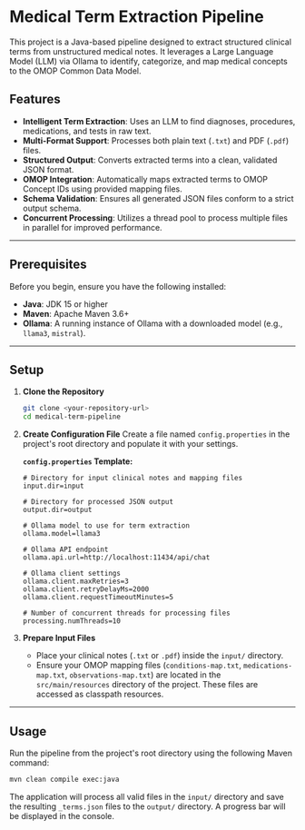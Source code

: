 # Medical Term Extraction Pipeline

This project is a Java-based pipeline designed to extract structured clinical terms from unstructured medical notes. It leverages a Large Language Model (LLM) via Ollama to identify, categorize, and map medical concepts to the OMOP Common Data Model.

## Features

- **Intelligent Term Extraction**: Uses an LLM to find diagnoses, procedures, medications, and tests in raw text.
- **Multi-Format Support**: Processes both plain text (`.txt`) and PDF (`.pdf`) files.
- **Structured Output**: Converts extracted terms into a clean, validated JSON format.
- **OMOP Integration**: Automatically maps extracted terms to OMOP Concept IDs using provided mapping files.
- **Schema Validation**: Ensures all generated JSON files conform to a strict output schema.
- **Concurrent Processing**: Utilizes a thread pool to process multiple files in parallel for improved performance.

---

## Prerequisites

Before you begin, ensure you have the following installed:

- **Java**: JDK 15 or higher
- **Maven**: Apache Maven 3.6+
- **Ollama**: A running instance of Ollama with a downloaded model (e.g., `llama3`, `mistral`).

---

## Setup

1.  **Clone the Repository**
    ```bash
    git clone <your-repository-url>
    cd medical-term-pipeline
    ```

2.  **Create Configuration File**
    Create a file named `config.properties` in the project's root directory and populate it with your settings.

    **`config.properties` Template:**
    ```properties
    # Directory for input clinical notes and mapping files
    input.dir=input

    # Directory for processed JSON output
    output.dir=output

    # Ollama model to use for term extraction
    ollama.model=llama3

    # Ollama API endpoint
    ollama.api.url=http://localhost:11434/api/chat

    # Ollama client settings
    ollama.client.maxRetries=3
    ollama.client.retryDelayMs=2000
    ollama.client.requestTimeoutMinutes=5

    # Number of concurrent threads for processing files
    processing.numThreads=10
    ```

3.  **Prepare Input Files**
    - Place your clinical notes (`.txt` or `.pdf`) inside the `input/` directory.
    - Ensure your OMOP mapping files (`conditions-map.txt`, `medications-map.txt`, `observations-map.txt`) are located in the `src/main/resources` directory of the project.  These files are accessed as classpath resources.



---

## Usage

Run the pipeline from the project's root directory using the following Maven command:

```bash
mvn clean compile exec:java
```

The application will process all valid files in the `input/` directory and save the resulting `_terms.json` files to the `output/` directory. A progress bar will be displayed in the console.